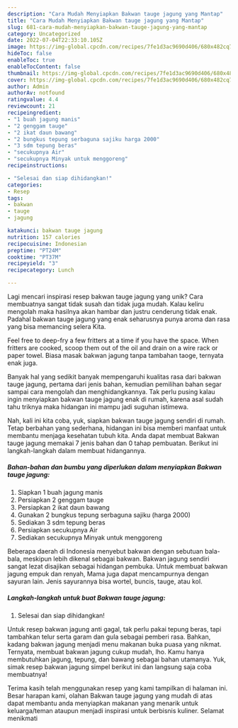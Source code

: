 ```yaml
---
description: "Cara Mudah Menyiapkan Bakwan tauge jagung yang Mantap"
title: "Cara Mudah Menyiapkan Bakwan tauge jagung yang Mantap"
slug: 681-cara-mudah-menyiapkan-bakwan-tauge-jagung-yang-mantap
category: Uncategorized
date: 2022-07-04T22:33:10.105Z
image: https://img-global.cpcdn.com/recipes/7fe1d3ac9690d406/680x482cq70/bakwan-tauge-jagung-foto-resep-utama.jpg
hideToc: false
enableToc: true
enableTocContent: false
thumbnail: https://img-global.cpcdn.com/recipes/7fe1d3ac9690d406/680x482cq70/bakwan-tauge-jagung-foto-resep-utama.jpg
cover: https://img-global.cpcdn.com/recipes/7fe1d3ac9690d406/680x482cq70/bakwan-tauge-jagung-foto-resep-utama.jpg
author: Admin
authorAv: notfound
ratingvalue: 4.4
reviewcount: 21
recipeingredient:
- "1 buah jagung manis"
- "2 genggam tauge"
- "2 ikat daun bawang"
- "2 bungkus tepung serbaguna sajiku harga 2000"
- "3 sdm tepung beras"
- "secukupnya Air"
- "secukupnya Minyak untuk menggoreng"
recipeinstructions:

- "Selesai dan siap dihidangkan!"
categories:
- Resep
tags:
- bakwan
- tauge
- jagung

katakunci: bakwan tauge jagung 
nutrition: 157 calories
recipecuisine: Indonesian
preptime: "PT24M"
cooktime: "PT37M"
recipeyield: "3"
recipecategory: Lunch

---
```





Lagi mencari inspirasi resep bakwan tauge jagung yang unik? Cara membuatnya sangat tidak susah dan tidak juga mudah. Kalau keliru mengolah maka hasilnya akan hambar dan justru cenderung tidak enak. Padahal bakwan tauge jagung yang enak seharusnya punya aroma dan rasa yang bisa memancing selera Kita.





Feel free to deep-fry a few fritters at a time if you have the space. When fritters are cooked, scoop them out of the oil and drain on a wire rack or paper towel. Biasa masak bakwan jagung tanpa tambahan taoge, ternyata enak juga.

Banyak hal yang sedikit banyak mempengaruhi kualitas rasa dari bakwan tauge jagung, pertama dari jenis bahan, kemudian pemilihan bahan segar sampai cara mengolah dan menghidangkannya. Tak perlu pusing kalau ingin menyiapkan bakwan tauge jagung enak di rumah, karena asal sudah tahu triknya maka hidangan ini mampu jadi suguhan istimewa.






Nah, kali ini kita coba, yuk, siapkan bakwan tauge jagung sendiri di rumah. Tetap berbahan yang sederhana, hidangan ini bisa memberi manfaat untuk membantu menjaga kesehatan tubuh kita. Anda dapat membuat Bakwan tauge jagung memakai 7 jenis bahan dan 0 tahap pembuatan. Berikut ini langkah-langkah dalam membuat hidangannya.

<!--inarticleads1-->

##### Bahan-bahan dan bumbu yang diperlukan dalam menyiapkan Bakwan tauge jagung:

1. Siapkan 1 buah jagung manis
1. Persiapkan 2 genggam tauge
1. Persiapkan 2 ikat daun bawang
1. Gunakan 2 bungkus tepung serbaguna sajiku (harga 2000)
1. Sediakan 3 sdm tepung beras
1. Persiapkan secukupnya Air
1. Sediakan secukupnya Minyak untuk menggoreng


Beberapa daerah di Indonesia menyebut bakwan dengan sebutuan bala-bala, meskipun lebih dikenal sebagai bakwan. Bakwan jagung sendiri sangat lezat disajikan sebagai hidangan pembuka. Untuk membuat bakwan jagung empuk dan renyah, Mama juga dapat mencampurnya dengan sayuran lain. Jenis sayurannya bisa wortel, buncis, tauge, atau kol. 

<!--inarticleads2-->

##### Langkah-langkah untuk buat Bakwan tauge jagung:


1. Selesai dan siap dihidangkan!

Untuk resep bakwan jagung anti gagal, tak perlu pakai tepung beras, tapi tambahkan telur serta garam dan gula sebagai pemberi rasa. Bahkan, kadang bakwan jagung menjadi menu makanan buka puasa yang nikmat. Ternyata, membuat bakwan jagung cukup mudah, lho. Kamu hanya membutuhkan jagung, tepung, dan bawang sebagai bahan utamanya. Yuk, simak resep bakwan jagung simpel berikut ini dan langsung saja coba membuatnya! 

Terima kasih telah menggunakan resep yang kami tampilkan di halaman ini. Besar harapan kami, olahan Bakwan tauge jagung yang mudah di atas dapat membantu anda menyiapkan makanan yang menarik untuk keluarga/teman ataupun menjadi inspirasi untuk berbisnis kuliner. Selamat menikmati
